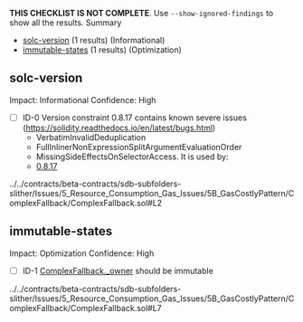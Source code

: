 **THIS CHECKLIST IS NOT COMPLETE**. Use `--show-ignored-findings` to show all the results.
Summary
 - [solc-version](#solc-version) (1 results) (Informational)
 - [immutable-states](#immutable-states) (1 results) (Optimization)
## solc-version
Impact: Informational
Confidence: High
 - [ ] ID-0
Version constraint 0.8.17 contains known severe issues (https://solidity.readthedocs.io/en/latest/bugs.html)
	- VerbatimInvalidDeduplication
	- FullInlinerNonExpressionSplitArgumentEvaluationOrder
	- MissingSideEffectsOnSelectorAccess.
It is used by:
	- [0.8.17](../../contracts/beta-contracts/sdb-subfolders-slither/Issues/5_Resource_Consumption_Gas_Issues/5B_GasCostlyPattern/ComplexFallback/ComplexFallback.sol#L2)

../../contracts/beta-contracts/sdb-subfolders-slither/Issues/5_Resource_Consumption_Gas_Issues/5B_GasCostlyPattern/ComplexFallback/ComplexFallback.sol#L2


## immutable-states
Impact: Optimization
Confidence: High
 - [ ] ID-1
[ComplexFallback._owner](../../contracts/beta-contracts/sdb-subfolders-slither/Issues/5_Resource_Consumption_Gas_Issues/5B_GasCostlyPattern/ComplexFallback/ComplexFallback.sol#L7) should be immutable 

../../contracts/beta-contracts/sdb-subfolders-slither/Issues/5_Resource_Consumption_Gas_Issues/5B_GasCostlyPattern/ComplexFallback/ComplexFallback.sol#L7


